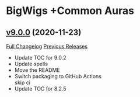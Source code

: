# BigWigs +Common Auras

## [v9.0.0](https://github.com/BigWigsMods/BigWigs_CommonAuras/tree/v9.0.0) (2020-11-23)
[Full Changelog](https://github.com/BigWigsMods/BigWigs_CommonAuras/compare/v8.2.0...v9.0.0) [Previous Releases](https://github.com/BigWigsMods/BigWigs_CommonAuras/releases)

- Update TOC for 9.0.2  
- Update spells  
- Move the README  
- Switch packaging to GitHub Actions  
    skip ci  
- Update TOC for 8.2.5  

